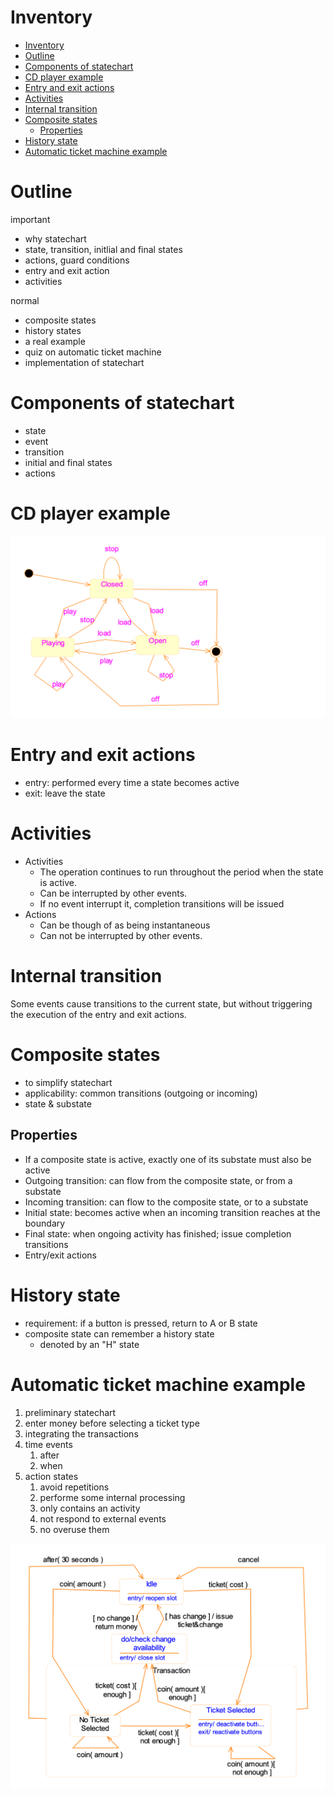 # Inventory

- [Inventory](#inventory)
- [Outline](#outline)
- [Components of statechart](#components-of-statechart)
- [CD player example](#cd-player-example)
- [Entry and exit actions](#entry-and-exit-actions)
- [Activities](#activities)
- [Internal transition](#internal-transition)
- [Composite states](#composite-states)
  - [Properties](#properties)
- [History state](#history-state)
- [Automatic ticket machine example](#automatic-ticket-machine-example)

# Outline

important

- why statechart
- state, transition, initlial and final states
- actions, guard conditions
- entry and exit action
- activities

normal

- composite states
- history states
- a real example
- quiz on automatic ticket machine
- implementation of statechart

# Components of statechart

- state
- event
- transition
- initial and final states
- actions

# CD player example

![exp](./imgs/5.png)

# Entry and exit actions

- entry: performed every time a state becomes active
- exit: leave the state

# Activities

- Activities
  - The operation continues to run throughout the period when the state is active.
  - Can be interrupted by other events.
  - If no event interrupt it, completion transitions will be issued
- Actions
  - Can be though of as being instantaneous
  - Can not be interrupted by other events. 

# Internal transition

Some events cause transitions to the current state, but without triggering the execution of the entry and exit actions.

# Composite states

- to simplify statechart
- applicability: common transitions (outgoing or incoming)
- state & substate

## Properties

- If a composite state is active, exactly one of its substate must also be active
- Outgoing transition: can flow from the composite state, or from a substate
- Incoming transition: can flow to the composite state, or to a substate
- Initial state: becomes active when an incoming transition reaches at the boundary
- Final state: when ongoing activity has finished; issue completion transitions
- Entry/exit actions

# History state

- requirement: if a button is pressed, return to A or B state
- composite state can remember a history state
  - denoted by an "H" state

# Automatic ticket machine example

1. preliminary statechart
2. enter money before selecting a ticket type
3. integrating the transactions
4. time events
   1. after
   2. when
5. action states
   1. avoid repetitions
   2. performe some internal processing
   3. only contains an activity
   4. not respond to external events
   5. no overuse them

![exp](./imgs/6.png)
